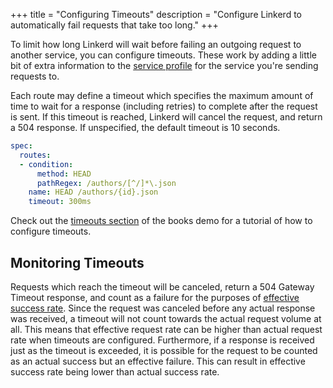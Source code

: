 +++
title = "Configuring Timeouts"
description = "Configure Linkerd to automatically fail requests that take too long."
+++

To limit how long Linkerd will wait before failing an outgoing request to
another service, you can configure timeouts. These work by adding a little bit
of extra information to the [service profile](/2/features/service-profiles/) for
the service you're sending requests to.

Each route may define a timeout which specifies the maximum amount of time to
wait for a response (including retries) to complete after the request is sent.
If this timeout is reached, Linkerd will cancel the request, and return a 504
response.  If unspecified, the default timeout is 10 seconds.

```yaml
spec:
  routes:
  - condition:
      method: HEAD
      pathRegex: /authors/[^/]*\.json
    name: HEAD /authors/{id}.json
    timeout: 300ms
```

Check out the [timeouts section](/2/tasks/books/#timeouts) of the books demo for
a tutorial of how to configure timeouts.

## Monitoring Timeouts

Requests which reach the timeout will be canceled, return a 504 Gateway Timeout
response, and count as a failure for the purposes of [effective success
rate](/2/tasks/configuring-retries/#monitoring-retries).  Since the request was
canceled before any actual response was received, a timeout will not count
towards the actual request volume at all.  This means that effective request
rate can be higher than actual request rate when timeouts are configured.
Furthermore, if a response is received just as the timeout is exceeded, it is
possible for the request to be counted as an actual success but an effective
failure.  This can result in effective success rate being lower than actual
success rate.

